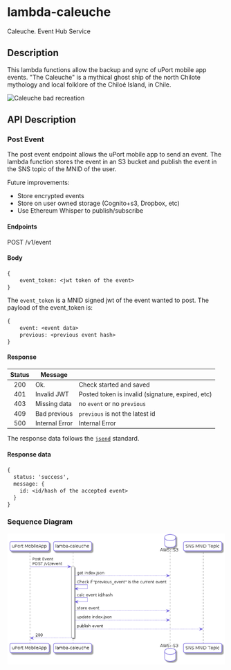 # lambda-caleuche
Caleuche. Event Hub Service

## Description
This lambda functions allow the backup and sync of uPort mobile app events.
"The Caleuche" is a mythical ghost ship of the north Chilote mythology and local folklore of the Chiloé Island, in Chile.

![Caleuche bad recreation](https://i.ytimg.com/vi/dn9PpNy7GL4/maxresdefault.jpg)

## API Description

### Post Event 
The post event endpoint allows the uPort mobile app to send an event. 
The lambda function stores the event in an S3 bucket and publish the event in the SNS topic of the MNID of the user.

Future improvements:
* Store encrypted events
* Store on user owned storage (Cognito+s3, Dropbox, etc)
* Use Ethereum Whisper to publish/subscribe

#### Endpoints

POST /v1/event

#### Body

```
{
    event_token: <jwt token of the event>
}
```

The `event_token` is a MNID signed jwt of the event wanted to post. The payload of the event_token is:
```
{
    event: <event data>
    previous: <previous event hash>
}
```


#### Response

| Status |     Message    |                                                   |
|:------:|----------------|---------------------------------------------------|
| 200    | Ok.            | Check started and saved                           |
| 401    | Invalid JWT    | Posted token is invalid (signature, expired, etc) |
| 403    | Missing data   | no `event` or no `previous`                           |
| 409    | Bad previous   | `previous` is not the latest id                   |
| 500    | Internal Error | Internal Error                                    |

The response data follows the [`jsend`](https://labs.omniti.com/labs/jsend) standard. 

#### Response data
```
{
  status: 'success',
  message: {
    id: <id/hash of the accepted event>
  }
}
```

### Sequence Diagram

![Event Post Seq](./diagrams/img/v1.event_post.seq.png)


